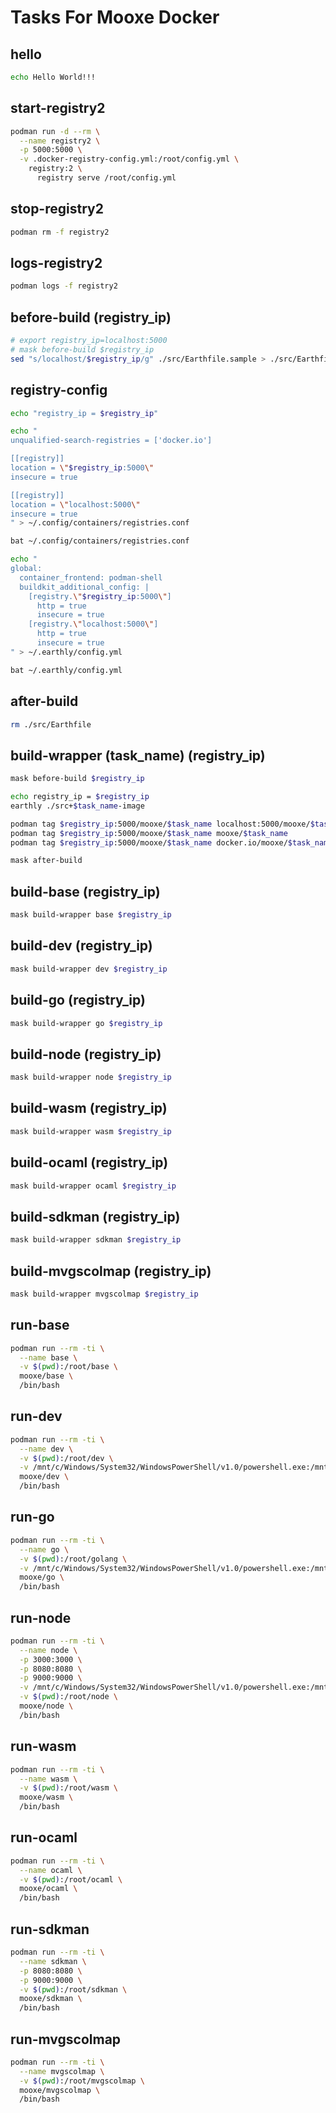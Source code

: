# Tasks For Mooxe Docker

## hello

```sh
echo Hello World!!!
```

## start-registry2

```sh
podman run -d --rm \
  --name registry2 \
  -p 5000:5000 \
  -v .docker-registry-config.yml:/root/config.yml \
    registry:2 \
      registry serve /root/config.yml
```

## stop-registry2

```sh
podman rm -f registry2
```

## logs-registry2

```sh
podman logs -f registry2
```

## before-build (registry_ip)

```bash
# export registry_ip=localhost:5000
# mask before-build $registry_ip
sed "s/localhost/$registry_ip/g" ./src/Earthfile.sample > ./src/Earthfile
```

## registry-config

```bash
echo "registry_ip = $registry_ip"

echo "
unqualified-search-registries = ['docker.io']

[[registry]]
location = \"$registry_ip:5000\"
insecure = true

[[registry]]
location = \"localhost:5000\"
insecure = true
" > ~/.config/containers/registries.conf

bat ~/.config/containers/registries.conf

echo "
global:
  container_frontend: podman-shell
  buildkit_additional_config: |
    [registry.\"$registry_ip:5000\"]
      http = true
      insecure = true
    [registry.\"localhost:5000\"]
      http = true
      insecure = true
" > ~/.earthly/config.yml

bat ~/.earthly/config.yml
```

## after-build

```bash
rm ./src/Earthfile
```

## build-wrapper (task_name) (registry_ip)

```bash
mask before-build $registry_ip

echo registry_ip = $registry_ip
earthly ./src+$task_name-image

podman tag $registry_ip:5000/mooxe/$task_name localhost:5000/mooxe/$task_name
podman tag $registry_ip:5000/mooxe/$task_name mooxe/$task_name
podman tag $registry_ip:5000/mooxe/$task_name docker.io/mooxe/$task_name

mask after-build
```

## build-base (registry_ip)

```bash
mask build-wrapper base $registry_ip
```

## build-dev (registry_ip)

```sh
mask build-wrapper dev $registry_ip
```

## build-go (registry_ip)

```sh
mask build-wrapper go $registry_ip
```

## build-node (registry_ip)

```sh
mask build-wrapper node $registry_ip
```

## build-wasm (registry_ip)

```sh
mask build-wrapper wasm $registry_ip
```

## build-ocaml (registry_ip)

```sh
mask build-wrapper ocaml $registry_ip
```

## build-sdkman (registry_ip)

```sh
mask build-wrapper sdkman $registry_ip
```

## build-mvgscolmap (registry_ip)

```sh
mask build-wrapper mvgscolmap $registry_ip
```

## run-base

```sh
podman run --rm -ti \
  --name base \
  -v $(pwd):/root/base \
  mooxe/base \
  /bin/bash
```

## run-dev

```sh
podman run --rm -ti \
  --name dev \
  -v $(pwd):/root/dev \
  -v /mnt/c/Windows/System32/WindowsPowerShell/v1.0/powershell.exe:/mnt/c/Windows/System32/WindowsPowerShell/v1.0/powershell.exe \
  mooxe/dev \
  /bin/bash
```

## run-go

```sh
podman run --rm -ti \
  --name go \
  -v $(pwd):/root/golang \
  -v /mnt/c/Windows/System32/WindowsPowerShell/v1.0/powershell.exe:/mnt/c/Windows/System32/WindowsPowerShell/v1.0/powershell.exe \
  mooxe/go \
  /bin/bash
```

## run-node

```sh
podman run --rm -ti \
  --name node \
  -p 3000:3000 \
  -p 8080:8080 \
  -p 9000:9000 \
  -v /mnt/c/Windows/System32/WindowsPowerShell/v1.0/powershell.exe:/mnt/c/Windows/System32/WindowsPowerShell/v1.0/powershell.exe \
  -v $(pwd):/root/node \
  mooxe/node \
  /bin/bash
```

## run-wasm

```sh
podman run --rm -ti \
  --name wasm \
  -v $(pwd):/root/wasm \
  mooxe/wasm \
  /bin/bash
```

## run-ocaml

```sh
podman run --rm -ti \
  --name ocaml \
  -v $(pwd):/root/ocaml \
  mooxe/ocaml \
  /bin/bash
```

## run-sdkman

```sh
podman run --rm -ti \
  --name sdkman \
  -p 8080:8080 \
  -p 9000:9000 \
  -v $(pwd):/root/sdkman \
  mooxe/sdkman \
  /bin/bash
```

## run-mvgscolmap

```sh
podman run --rm -ti \
  --name mvgscolmap \
  -v $(pwd):/root/mvgscolmap \
  mooxe/mvgscolmap \
  /bin/bash
```

